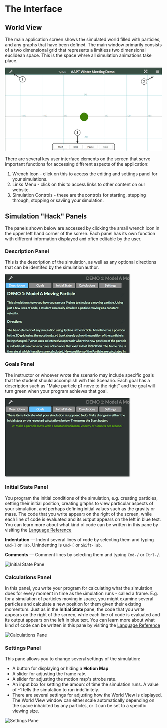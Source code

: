 # The Interface

## World View

The main application screen shows the simulated world filled with particles, and any graphs that have been defined. The main window primarily consists of a two dimensional grid that represents a limitless two dimensional euclidean space. This is the space where all simulation animations take place.

![The Tychos World View](../.gitbook/assets/ui_world_view%20%281%29.png)

There are several key user interface elements on the screen that serve important functions for accessing different aspects of the application:

1. Wrench Icon - click on this to access the editing and settings panel for your simulations.
2. Links Menu - click on this to access links to other content on our website.
3. Simulation Controls - these are the controls for starting, stepping through, stopping or saviing your simulation.

## Simulation "Hack" Panels

The panels shown below are accessed by clicking the small wrench icon in the upper left hand corner of the screen. Each panel has its own function with different information displayed and often editable by the user.

### **Description Panel**

This is the description of the simulation, as well as any optional directions that can be identifed by the simulation author.

![Description Pane](../.gitbook/assets/ui_desc_panel.png)

### Goals Panel

The instructor or whoever wrote the scenario may include specific goals that the student should accomplish with this Scenario. Each goal has a description such as "Make particle p1 move to the right" and the goal will turn green when your program achieves that goal.

![Goals Pane](../.gitbook/assets/ui_goal_panel.png)

### **Initial State Panel**

You program the initial conditions of the simulation, e.g. creating particles, setting their initial position, creating graphs to view particular aspects of your simulation, and perhaps defining initial values such as the gravity or mass. The code that you write appears on the right of the screen, while each line of code is evaluated and its output appears on the left in blue text. You can learn more about what kind of code can be written in this pane by visiting the [Language Reference](https://staging.tychos.org/doc/learn/reference.html)

**Indentation** — Indent several lines of code by selecting them and typing `Cmd-]` or `Tab`. Unindenting is `Cmd-[` or `Shift-Tab`.

**Comments** — Comment lines by selecting them and typing `Cmd-/` or `Ctrl-/`.

![Initial State Pane](https://staging.tychos.org/static/help/ui/ui_is_panel.png)

### **Calculations Panel**

In this panel, you write your program for calculating what the simulation does for every moment in time as the simulation runs - called a frame. E.g. for a simulation of particles moving in space, you might examine several particles and calculate a new position for them given their existing momentum. Just as in the **Initial State** pane, the code that you write appears on the right of the screen, while each line of code is evaluated and its output appears on the left in blue text. You can learn more about what kind of code can be written in this pane by visiting the [Language Reference](https://staging.tychos.org/doc/learn/reference.html)

![Calculations Pane](https://staging.tychos.org/static/help/ui/ui_calc_panel.png)

### **Settings Panel**

This pane allows you to change several settings of the simulation:

* A button for displaying or hiding a **Motion Map**
* A slider for adjusting the frame rate.
* A slider for adjusting the motion map's strobe rate.
* An input box for setting the amount of time the simulation runs. A value of -1 tells the simulation to run indefinitely.
* There are several settings for adjusting how the World View is displayed. The World View window can either scale automatically depending on the space inhabited by any particles, or it can be set to a specific viewing size.

![Settings Pane](https://staging.tychos.org/static/help/ui/ui_settings_panel.png)

